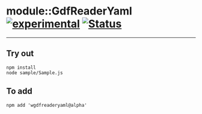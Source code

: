 
# module::GdfReaderYaml [![experimental](https://img.shields.io/badge/stability-experimental-orange.svg)](https://github.com/emersion/stability-badges#experimental) [![Status](https://github.com/Wandalen/wGdfReaderYaml/workflows/Test/badge.svg)](https://github.com/Wandalen/wGdfReaderYaml/actions?query=workflow%3ATest)

___

## Try out
```
npm install
node sample/Sample.js
```

## To add
```
npm add 'wgdfreaderyaml@alpha'
```

